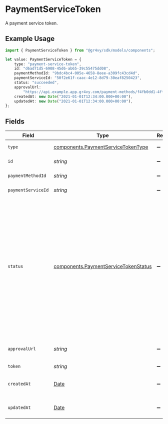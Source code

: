# PaymentServiceToken

A payment service token.

## Example Usage

```typescript
import { PaymentServiceToken } from "@gr4vy/sdk/models/components";

let value: PaymentServiceToken = {
    type: "payment-service-token",
    id: "d6ad71d5-6908-45d6-ab65-39c55475dd08",
    paymentMethodId: "9bdc4bc4-005e-4658-8eee-a309fc43cd4d",
    paymentServiceId: "50f2e61f-caac-4e12-8d79-30eaf8250423",
    status: "succeeded",
    approvalUrl:
        "https://api.example.app.gr4vy.com/payment-methods/f4fb0dd1-4ff9-46fb-965e-11de34aa6806/approve",
    createdAt: new Date("2021-01-01T12:34:00.000+00:00"),
    updatedAt: new Date("2021-01-01T12:34:00.000+00:00"),
};
```

## Fields

| Field                                                                                                                                                                                                                                                                                                                                                                                     | Type                                                                                                                                                                                                                                                                                                                                                                                      | Required                                                                                                                                                                                                                                                                                                                                                                                  | Description                                                                                                                                                                                                                                                                                                                                                                               | Example                                                                                                                                                                                                                                                                                                                                                                                   |
| ----------------------------------------------------------------------------------------------------------------------------------------------------------------------------------------------------------------------------------------------------------------------------------------------------------------------------------------------------------------------------------------- | ----------------------------------------------------------------------------------------------------------------------------------------------------------------------------------------------------------------------------------------------------------------------------------------------------------------------------------------------------------------------------------------- | ----------------------------------------------------------------------------------------------------------------------------------------------------------------------------------------------------------------------------------------------------------------------------------------------------------------------------------------------------------------------------------------- | ----------------------------------------------------------------------------------------------------------------------------------------------------------------------------------------------------------------------------------------------------------------------------------------------------------------------------------------------------------------------------------------- | ----------------------------------------------------------------------------------------------------------------------------------------------------------------------------------------------------------------------------------------------------------------------------------------------------------------------------------------------------------------------------------------- |
| `type`                                                                                                                                                                                                                                                                                                                                                                                    | [components.PaymentServiceTokenType](../../models/components/paymentservicetokentype.md)                                                                                                                                                                                                                                                                                                  | :heavy_minus_sign:                                                                                                                                                                                                                                                                                                                                                                        | The type of this resource.                                                                                                                                                                                                                                                                                                                                                                | payment-service-token                                                                                                                                                                                                                                                                                                                                                                     |
| `id`                                                                                                                                                                                                                                                                                                                                                                                      | *string*                                                                                                                                                                                                                                                                                                                                                                                  | :heavy_minus_sign:                                                                                                                                                                                                                                                                                                                                                                        | The unique ID of the token.                                                                                                                                                                                                                                                                                                                                                               | d6ad71d5-6908-45d6-ab65-39c55475dd08                                                                                                                                                                                                                                                                                                                                                      |
| `paymentMethodId`                                                                                                                                                                                                                                                                                                                                                                         | *string*                                                                                                                                                                                                                                                                                                                                                                                  | :heavy_minus_sign:                                                                                                                                                                                                                                                                                                                                                                        | The unique ID of the payment method.                                                                                                                                                                                                                                                                                                                                                      | 9bdc4bc4-005e-4658-8eee-a309fc43cd4d                                                                                                                                                                                                                                                                                                                                                      |
| `paymentServiceId`                                                                                                                                                                                                                                                                                                                                                                        | *string*                                                                                                                                                                                                                                                                                                                                                                                  | :heavy_minus_sign:                                                                                                                                                                                                                                                                                                                                                                        | The unique ID of the payment service.                                                                                                                                                                                                                                                                                                                                                     | 50f2e61f-caac-4e12-8d79-30eaf8250423                                                                                                                                                                                                                                                                                                                                                      |
| `status`                                                                                                                                                                                                                                                                                                                                                                                  | [components.PaymentServiceTokenStatus](../../models/components/paymentservicetokenstatus.md)                                                                                                                                                                                                                                                                                              | :heavy_minus_sign:                                                                                                                                                                                                                                                                                                                                                                        | The state of the token.<br/><br/>- `processing` - The payment method is still being stored.<br/>- `buyer_approval_required` - Storing the payment method requires<br/>  the buyer to provide approval. Follow the `approval_url` for next steps.<br/>- `succeeded` - The payment method is approved and stored with all<br/>  relevant payment services.<br/>- `failed` - Storing the payment method did not succeed. | succeeded                                                                                                                                                                                                                                                                                                                                                                                 |
| `approvalUrl`                                                                                                                                                                                                                                                                                                                                                                             | *string*                                                                                                                                                                                                                                                                                                                                                                                  | :heavy_minus_sign:                                                                                                                                                                                                                                                                                                                                                                        | The optional URL that the buyer needs to be redirected to to further authorize their payment.                                                                                                                                                                                                                                                                                             | https://api.example.app.gr4vy.com/payment-methods/f4fb0dd1-4ff9-46fb-965e-11de34aa6806/approve                                                                                                                                                                                                                                                                                            |
| `token`                                                                                                                                                                                                                                                                                                                                                                                   | *string*                                                                                                                                                                                                                                                                                                                                                                                  | :heavy_minus_sign:                                                                                                                                                                                                                                                                                                                                                                        | The token value.                                                                                                                                                                                                                                                                                                                                                                          |                                                                                                                                                                                                                                                                                                                                                                                           |
| `createdAt`                                                                                                                                                                                                                                                                                                                                                                               | [Date](https://developer.mozilla.org/en-US/docs/Web/JavaScript/Reference/Global_Objects/Date)                                                                                                                                                                                                                                                                                             | :heavy_minus_sign:                                                                                                                                                                                                                                                                                                                                                                        | The date and time when this token was first created in our<br/>system.                                                                                                                                                                                                                                                                                                                    | 2021-01-01T12:34:00.000+00:00                                                                                                                                                                                                                                                                                                                                                             |
| `updatedAt`                                                                                                                                                                                                                                                                                                                                                                               | [Date](https://developer.mozilla.org/en-US/docs/Web/JavaScript/Reference/Global_Objects/Date)                                                                                                                                                                                                                                                                                             | :heavy_minus_sign:                                                                                                                                                                                                                                                                                                                                                                        | The date and time when this token was last updated in our system.                                                                                                                                                                                                                                                                                                                         | 2021-01-01T12:34:00.000+00:00                                                                                                                                                                                                                                                                                                                                                             |